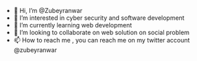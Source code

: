 - 👋 Hi, I’m @Zubeyranwar
- 👀 I’m interested in cyber security and software development
- 🌱 I’m currently learning web development
- 💞️ I’m looking to collaborate on web solution on social problem
- 📫 How to reach me , you can reach me on my twitter account @zubeyranwar

<!---
Zubeyranwar/Zubeyranwar is a ✨ special ✨ repository because its `README.md` (this file) appears on your GitHub profile.
You can click the Preview link to take a look at your changes.
--->
